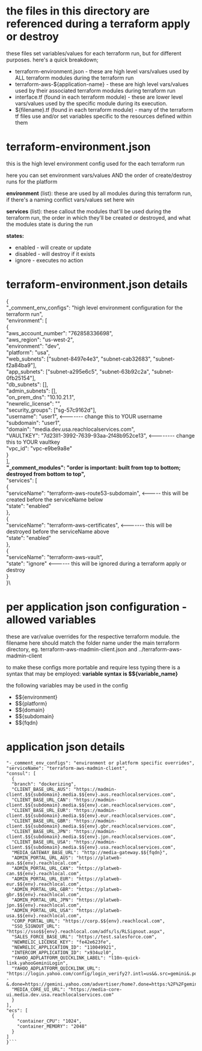 

# the files in this directory are referenced during a terraform apply or destroy #

these files set variables/values for each terraform run, but for different purposes.  here's a quick breakdown;

* terraform-environment.json - these are high level vars/values used by ALL terraform modules during the terraform run
* terraform-aws-${application-name} - these are high level vars/values used by their associated terraform modules during
    terraform run
* interface.tf (found in each terraform module) - these are lower level vars/values used by the specific module during its
    execution.
* ${filename}.tf (found in each terraform module) - many of the terraform tf files use and/or set variables specific to the
    resources defined within them

# terraform-environment.json #
this is the high level environment config used for the each terraform run

here you can set environment vars/values AND the order of create/destroy runs for the platform

**environment** (list): these are used by all modules during this terraform run, if there's a naming conflict vars/values set here
  win

**services** (list): these callout the modules that'll be used during the terraform run, the order in which they'll be created or
  destroyed, and what the modules state is during the run

**states:**
  * enabled - will create or update
  * disabled - will destroy if it exists
  * ignore - executes no action


# terraform-environment.json details #
{\
  "_comment_env_configs": "high level environment configuration for the terraform run",\
  "environment": [\
    {\
      "aws_account_number": "762858336698",\
      "aws_region": "us-west-2",\
      "environment": "dev",\
      "platform": "usa",\
      "web_subnets": ["subnet-8497e4e3", "subnet-cab32683", "subnet-f2a84ba9"],\
      "app_subnets": ["subnet-a295e6c5", "subnet-63b92c2a", "subnet-0fb25154"],\
      "db_subnets": [],\
      "admin_subnets": [],\
      "on_prem_dns": "10.10.21.1",\
      "newrelic_license": "",\
      "security_groups": ["sg-57c9162d"],\
      "username": "user1",  <------- change this to YOUR username\
      "subdomain": "user1",\
      "domain": "media.dev.usa.reachlocalservices.com",\
      "VAULTKEY": "7d23ll1-3992-7639-93aa-2f48b952ce13",   <-------- change this to YOUR vaultkey\
      "vpc_id": "vpc-e9be9a8e"\
    }\
  ],\
  **"_comment_modules": "order is important: built from top to bottom; destroyed from bottom to top",**\
  "services": [\
    {\
      "serviceName": "terraform-aws-route53-subdomain",   <----- this will be created before the serviceName below\
      "state": "enabled"\
    },\
    {\
      "serviceName": "terraform-aws-certificates",  <------- this will be destroyed before the serviceName above\
      "state": "enabled"\
    },\
    {\
      "serviceName": "terraform-aws-vault",\
      "state": "ignore"  <------ this will be ignored during a terraform apply or destroy\
    }\
}\



# per application json configuration - allowed variables #

these are var/value overrides for the respective terraform module.  the filename here should match the folder name under the main
terraform directory, eg.   terraform-aws-madmin-client.json and ../terraform-aws-madmin-client

to make these configs more portable and require less typing there is a syntax that may be employed:
**variable syntax is $${variable_name}** 

the following variables may be used in the config
* $${environment}
* $${platform}
* $${domain}
* $${subdomain}
* $${fqdn}

# application json details #
```{
"-_comment_env_configs": "environment or platform specific overrides",
"serviceName": "terraform-aws-madmin-client",
"consul": [
  {
  "branch": "dockerizing",
  "CLIENT_BASE_URL_AUS": "https://madmin-client.$${subdomain}.media.$${env}.aus.reachlocalservices.com",
  "CLIENT_BASE_URL_CAN": "https://madmin-client.$${subdomain}.media.$${env}.can.reachlocalservices.com",
  "CLIENT_BASE_URL_EUR": "https://madmin-client.$${subdomain}.media.$${env}.eur.reachlocalservices.com",
  "CLIENT_BASE_URL_GBR": "https://madmin-client.$${subdomain}.media.$${env}.gbr.reachlocalservices.com",
  "CLIENT_BASE_URL_JPN": "https://madmin-client.$${subdomain}.media.$${env}.jpn.reachlocalservices.com",
  "CLIENT_BASE_URL_USA": "https://madmin-client.$${subdomain}.media.$${env}.usa.reachlocalservices.com",
  "MEDIA_GATEWAY_BASE_URL": "http://media-gateway.$${fqdn}",
  "ADMIN_PORTAL_URL_AUS": "https://platweb-aus.$${env}.reachlocal.com",
  "ADMIN_PORTAL_URL_CAN": "https://platweb-can.$${env}.reachlocal.com",
  "ADMIN_PORTAL_URL_EUR": "https://platweb-eur.$${env}.reachlocal.com",
  "ADMIN_PORTAL_URL_GBR": "https://platweb-gbr.$${env}.reachlocal.com",
  "ADMIN_PORTAL_URL_JPN": "https://platweb-jpn.$${env}.reachlocal.com",
  "ADMIN_PORTAL_URL_USA": "https://platweb-usa.$${env}.reachlocal.com",
  "CORP_PORTAL_URL": "https://corp.$${env}.reachlocal.com",
  "SSO_SIGNOUT_URL": "https://sso$${env}.reachlocal.com/adfs/ls/RLSignout.aspx",
  "SALES_FORCE_BASE_URL": "https://test.salesforce.com",
  "NEWRELIC_LICENSE_KEY": "fe42e623fe",
  "NEWRELIC_APPLICATION_ID": "110049921",
  "INTERCOM_APPLICATION_ID": "x934uzl0",
  "YAHOO_ADPLATFORM_QUICKLINK_LABEL": "l10n-quick-link.yahooGeminiLogin",
  "YAHOO_ADPLATFORM_QUICKLINK_URL": "https://login.yahoo.com/config/login_verify2?.intl=us&&.src=gemini&.pd=c%3DDP7Q1..72e53flgv6OCrT4Lchg--&.done=https://gemini.yahoo.com/advertiser/home?.done=https:%2F%2Fgemini.yahoo.com%2F.scrumb=0",
  "MEDIA_CORE_UI_URL": "https://media-core-ui.media.dev.usa.reachlocalservices.com"
  }
],
"ecs": [
  {
    "container_CPU": "1024",
    "container_MEMORY": "2048"
  }
]
}```
